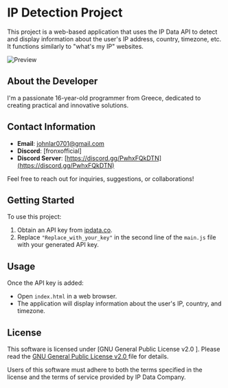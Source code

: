 # IP Detection Project

This project is a web-based application that uses the IP Data API to detect and display information about the user's IP address, country, timezone, etc. It functions similarly to "what's my IP" websites.

![Preview](https://ibb.co/ccCFSg7)

## About the Developer
I'm a passionate 16-year-old programmer from Greece, dedicated to creating practical and innovative solutions.

## Contact Information
- **Email**: [johnlar0701@gmail.com](mailto:johnlar0701@gmail.com)
- **Discord**: [fronxofficial]
- **Discord Server**: [https://discord.gg/PwhxFQkDTN](https://discord.gg/PwhxFQkDTN)

Feel free to reach out for inquiries, suggestions, or collaborations!

## Getting Started
To use this project:
1. Obtain an API key from [ipdata.co](https://ipdata.co/).
2. Replace `"Replace_with_your_key"` in the second line of the `main.js` file with your generated API key.

## Usage
Once the API key is added:
- Open `index.html` in a web browser.
- The application will display information about the user's IP, country, and timezone.

## License
This software is licensed under [GNU General Public License v2.0 ]. Please read the [GNU General Public License v2.0 ](LICENSE) file for details.

Users of this software must adhere to both the terms specified in the license and the terms of service provided by IP Data Company.
